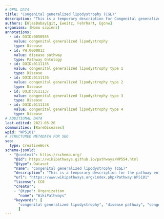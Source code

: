 ```yaml
---
# GPML DATA
title: "Congenital generalized lipodystrophy (CGL)"
description: "This is a temporary description for Congenital generalized lipodystrophy (CGL)"
authors: [UlasBabayigit, Eweitz, Fehrhart, Egonw]
organisms: [Homo sapiens]
annotations:
  - id: DOID:0050585
    value: congenital generalized lipodystrophy
    type: Disease
  - id: PW:0000013
    value: disease pathway
    type: Pathway Ontology
  - id: DOID:0111135
    value: congenital generalized lipodystrophy type 1
    type: Disease
  - id: DOID:0111136
    value: congenital generalized lipodystrophy type 2
    type: Disease
  - id: DOID:0111137
    value: congenital generalized lipodystrophy type 3
    type: Disease
  - id: DOID:0111138
    value: congenital generalized lipodystrophy type 4
    type: Disease
# ADDITIONAL DATA
last-edited: 2021-06-20
communities: [RareDiseases]
wpid: "WP5101"
# STRUCTURED METADATA FOR SEO
seo:
  type: CreativeWork
schema-jsonld:
  - "@context": https://schema.org/
    "@id": https://wikipathways.github.io/pathways/WP554.html
    "@type": Dataset
    "name": "Congenital generalized lipodystrophy (CGL)"
    "description": "This is a temporary description for the pathway entitled: Congenital generalized lipodystrophy (CGL)"
    "url": "https://www.wikipathways.org/index.php/Pathway:WP5101"
    "license": CC0
    "creator":
    - "@type": Organization
      "name": "WikiPathways"
    "keywords": [
      "congenital generalized lipodystrophy", "disease pathway", "congenital generalized lipodystrophy type 1", "congenital generalized lipodystrophy type 2", "congenital generalized lipodystrophy type 3", "congenital generalized lipodystrophy type 4",
      ]
---
```

